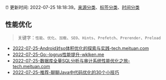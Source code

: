 :alarm_clock: 更新时间: 2022-07-25 18:18:39。[来源分类](../README.md)、[标签分类](../TAGS.md)、[时间分类](../TIMELINE.md)

## 性能优化


> 关键字：`性能`、`优化`、`加载`、`SEO`、`Hints`、`Prefetch`、`Prerender`、`Preload`



- [2022-07-25-Android对so体积优化的探索与实践-tech.meituan.com](https://blogread.cn/news/go.php?idItem=15245&url=https%3A%2F%2Ftech.meituan.com%2F2022%2F06%2F02%2Fmeituans-technical-exploration-and-practice-of-android-so-volume-optimization.html%3Fcomefrom%3Dhttps%253A%252F%252Fblogread.cn%252Fnews%252F) 
- [2022-07-25-Go:-logrus性能提升-wklken.me](https://blogread.cn/news/go.php?idItem=15244&url=https%3A%2F%2Fwklken.me%2Fposts%2F2021%2F02%2F09%2Fgolang-high-performance-logrus.html%3Fcomefrom%3Dhttps%253A%252F%252Fblogread.cn%252Fnews%252F) 
- [2022-07-25-数据库全量SQL分析与审计系统性能优化之旅-tech.meituan.com](https://blogread.cn/news/go.php?idItem=15232&url=https%3A%2F%2Ftech.meituan.com%2F2022%2F06%2F09%2Fthe-route-of-database-get-audit-sql-optimize.html%3Fcomefrom%3Dhttps%253A%252F%252Fblogread.cn%252Fnews%252F) 
- [2022-07-25-推荐-聊聊Java中代码优化的30个小技巧](https://toutiao.io/k/jv8g1r6) 